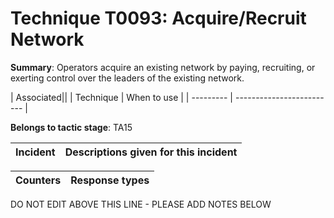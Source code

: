 # Technique T0093: Acquire/Recruit Network

**Summary**: Operators acquire an existing network by paying, recruiting, or exerting control over the leaders of the existing network.


| Associated||
| Technique | When to use |
| --------- | ------------------------- |


**Belongs to tactic stage**: TA15


| Incident | Descriptions given for this incident |
| -------- | -------------------- |



| Counters | Response types |
| -------- | -------------- |


DO NOT EDIT ABOVE THIS LINE - PLEASE ADD NOTES BELOW